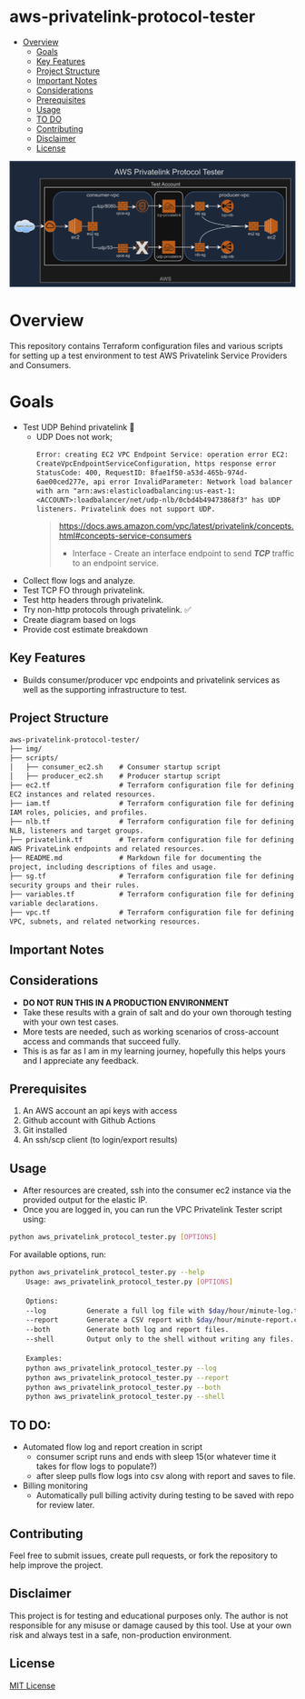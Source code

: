 # aws-privatelink-protocol-tester
- [Overview](#overview)
  - [Goals](#goals)
  - [Key Features](#key-features)
  - [Project Structure](#project-structure)
  - [Important Notes](#important-notes)
  - [Considerations](#considerations)
  - [Prerequisites](#prerequisites)
  - [Usage](#usage)
  - [TO DO](#to-do)
  - [Contributing](#contributing)
  - [Disclaimer](#disclaimer)
  - [License](#license)

![aws-privatelink-protocol-tester](img/aws-privatelink-protocol-tester-highlevel.png)

# Overview 

This repository contains Terraform configuration files and various scripts for setting up a test environment to test AWS Privatelink Service Providers and Consumers.

# Goals

- Test UDP Behind privatelink :no_entry_sign:
  - UDP Does not work; 
    ```
    Error: creating EC2 VPC Endpoint Service: operation error EC2: CreateVpcEndpointServiceConfiguration, https response error StatusCode: 400, RequestID: 8fae1f50-a53d-465b-974d-6ae00ced277e, api error InvalidParameter: Network load balancer with arn "arn:aws:elasticloadbalancing:us-east-1:<ACCOUNT>:loadbalancer/net/udp-nlb/0cbd4b49473868f3" has UDP listeners. Privatelink does not support UDP.
    ```
    > https://docs.aws.amazon.com/vpc/latest/privatelink/concepts.html#concepts-service-consumers
    > - Interface - Create an interface endpoint to send ***TCP*** traffic to an endpoint service.
- Collect flow logs and analyze.
- Test TCP FO through privatelink. 
- Test http headers through privatelink.
- Try non-http protocols through privatelink. :white_check_mark:
- Create diagram based on logs
- Provide cost estimate breakdown

## Key Features
- Builds consumer/producer vpc endpoints and privatelink services as well as the supporting infrastructure to test. 

## Project Structure
```
aws-privatelink-protocol-tester/
├── img/
├── scripts/
│   ├── consumer_ec2.sh    # Consumer startup script
│   ├── producer_ec2.sh    # Producer startup script
├── ec2.tf                 # Terraform configuration file for defining EC2 instances and related resources.
├── iam.tf                 # Terraform configuration file for defining IAM roles, policies, and profiles.
├── nlb.tf                 # Terraform configuration file for defining NLB, listeners and target groups.
├── privatelink.tf         # Terraform configuration file for defining AWS PrivateLink endpoints and related resources.
├── README.md              # Markdown file for documenting the project, including descriptions of files and usage.
├── sg.tf                  # Terraform configuration file for defining security groups and their rules.
├── variables.tf           # Terraform configuration file for defining variable declarations.
├── vpc.tf                 # Terraform configuration file for defining VPC, subnets, and related networking resources.
```

## Important Notes


## Considerations
- **DO NOT RUN THIS IN A PRODUCTION ENVIRONMENT**
- Take these results with a grain of salt and do your own thorough testing with your own test cases.
- More tests are needed, such as working scenarios of cross-account access and commands that succeed fully.
- This is as far as I am in my learning journey, hopefully this helps yours and I appreciate any feedback.

## Prerequisites

1. An AWS account an api keys with access
2. Github account with Github Actions
3. Git installed
4. An ssh/scp client (to login/export results)


## Usage

 - After resources are created, ssh into the consumer ec2 instance via the provided output for the elastic IP. 
 - Once you are logged in, you can run the VPC Privatelink Tester script using: 

```bash
python aws_privatelink_protocol_tester.py [OPTIONS]
```

For available options, run:

```bash
python aws_privatelink_protocol_tester.py --help
    Usage: aws_privatelink_protocol_tester.py [OPTIONS]

    Options:
    --log          Generate a full log file with $day/hour/minute-log.txt.
    --report       Generate a CSV report with $day/hour/minute-report.csv.
    --both         Generate both log and report files.
    --shell        Output only to the shell without writing any files.
    
    Examples:
    python aws_privatelink_protocol_tester.py --log
    python aws_privatelink_protocol_tester.py --report
    python aws_privatelink_protocol_tester.py --both
    python aws_privatelink_protocol_tester.py --shell
```

## TO DO:
 - Automated flow log and report creation in script
    - consumer script runs and ends with sleep 15(or whatever time it takes for flow logs to populate?)
    - after sleep pulls flow logs into csv along with report and saves to file. 
 - Billing monitoring
    - Automatically pull billing activity during testing to be saved with repo for review later. 


## Contributing

Feel free to submit issues, create pull requests, or fork the repository to help improve the project.

## Disclaimer

This project is for testing and educational purposes only. The author is not responsible for any misuse or damage caused by this tool. Use at your own risk and always test in a safe, non-production environment.

## License

[MIT License](LICENSE)